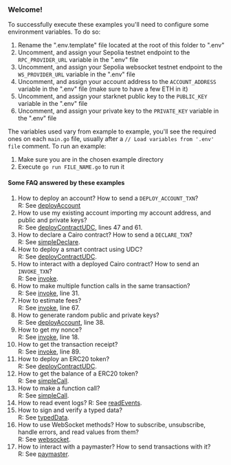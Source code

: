 ### Welcome!
To successfully execute these examples you'll need to configure some environment variables. To do so:

1. Rename the ".env.template" file located at the root of this folder to ".env"
1. Uncomment, and assign your Sepolia testnet endpoint to the `RPC_PROVIDER_URL` variable in the ".env" file
1. Uncomment, and assign your Sepolia websocket testnet endpoint to the `WS_PROVIDER_URL` variable in the ".env" file
1. Uncomment, and assign your account address to the `ACCOUNT_ADDRESS` variable in the ".env" file (make sure to have a few ETH in it)
1. Uncomment, and assign your starknet public key to the `PUBLIC_KEY` variable in the ".env" file
1. Uncomment, and assign your private key to the `PRIVATE_KEY` variable in the ".env" file

The variables used vary from example to example, you'll see the required ones on each `main.go` file, usually after a `// Load variables from '.env' file` comment.
To run an example:

1. Make sure you are in the chosen example directory
1. Execute `go run FILE_NAME.go` to run it

#### Some FAQ answered by these examples
1. How to deploy an account? How to send a `DEPLOY_ACCOUNT_TXN`?  
  R: See [deployAccount](./deployAccount/main.go)
1. How to use my existing account importing my account address, and public and private keys?  
  R: See [deployContractUDC](./simpleDeclare/main.go), lines 47 and 61.
1. How to declare a Cairo contract? How to send a `DECLARE_TXN`?  
  R: See [simpleDeclare](./simpleDeclare/main.go).
1. How to deploy a smart contract using UDC?  
  R: See [deployContractUDC](./deployContractUDC/main.go).
1. How to interact with a deployed Cairo contract? How to send an `INVOKE_TXN`?  
  R: See [invoke](./invoke/main.go).
1. How to make multiple function calls in the same transaction?  
  R: See [invoke](./invoke/simpleInvoke.go), line 31.
1. How to estimate fees?  
  R: See [invoke](./invoke/verboseInvoke.go), line 67.
1. How to generate random public and private keys?  
  R: See [deployAccount](./deployAccount/main.go), line 38.
1. How to get my nonce?  
  R: See [invoke](./invoke/verboseInvoke.go), line 18.
1. How to get the transaction receipt?  
  R: See [invoke](./invoke/verboseInvoke.go), line 89.
1. How to deploy an ERC20 token?  
  R: See [deployContractUDC](./deployContractUDC/main.go).
1. How to get the balance of a ERC20 token?  
  R: See [simpleCall](./simpleCall/main.go).
1. How to make a function call?  
  R: See [simpleCall](./simpleCall/main.go).
1. How to read event logs?
  R: See [readEvents](./readEvents/main.go).
1. How to sign and verify a typed data?  
  R: See [typedData](./typedData/main.go).
1. How to use WebSocket methods? How to subscribe, unsubscribe, handle errors, and read values from them?  
  R: See [websocket](./websocket/main.go).
1. How to interact with a paymaster? How to send transactions with it?  
  R: See [paymaster](./paymaster/main.go).
